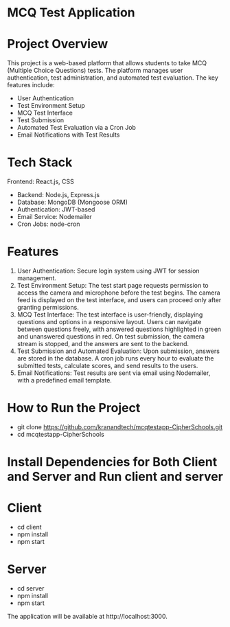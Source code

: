 # MCQ Test Application
# Project Overview
This project is a web-based platform that allows students to take MCQ (Multiple Choice Questions) tests. The platform manages user authentication, test administration, and automated test evaluation. The key features include:

- User Authentication
- Test Environment Setup
- MCQ Test Interface
- Test Submission
- Automated Test Evaluation via a Cron Job
- Email Notifications with Test Results
# Tech Stack
Frontend: React.js, CSS
- Backend: Node.js, Express.js
- Database: MongoDB (Mongoose ORM)
- Authentication: JWT-based
- Email Service: Nodemailer
- Cron Jobs: node-cron
# Features
1. User Authentication:
Secure login system using JWT for session management.
2. Test Environment Setup:
The test start page requests permission to access the camera and microphone before the test begins.
The camera feed is displayed on the test interface, and users can proceed only after granting permissions.
3. MCQ Test Interface:
The test interface is user-friendly, displaying questions and options in a responsive layout.
Users can navigate between questions freely, with answered questions highlighted in green and unanswered questions in red.
On test submission, the camera stream is stopped, and the answers are sent to the backend.
4. Test Submission and Automated Evaluation:
Upon submission, answers are stored in the database.
A cron job runs every hour to evaluate the submitted tests, calculate scores, and send results to the users.
5. Email Notifications:
Test results are sent via email using Nodemailer, with a predefined email template.
# How to Run the Project
- git clone https://github.com/kranandtech/mcqtestapp-CipherSchools.git
- cd mcqtestapp-CipherSchools
# Install Dependencies for Both Client and Server and Run client and server
# Client
- cd client
- npm install
- npm start
# Server
- cd server
- npm install
- npm start

The application will be available at http://localhost:3000.